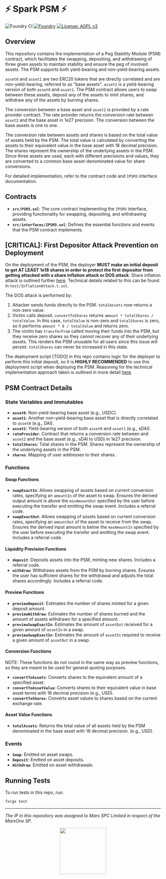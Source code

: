 # ⚡ Spark PSM ⚡

![Foundry CI](https://github.com/marsfoundation/spark-psm/actions/workflows/master.yml/badge.svg)
[![Foundry][foundry-badge]][foundry]
[![License: AGPL v3](https://img.shields.io/badge/License-AGPL%20v3-blue.svg)](https://github.com/marsfoundation/spark-psm/blob/master/LICENSE)

[foundry]: https://getfoundry.sh/
[foundry-badge]: https://img.shields.io/badge/Built%20with-Foundry-FFDB1C.svg

## Overview

This repository contains the implementation of a Peg Stability Module (PSM) contract, which facilitates the swapping, depositing, and withdrawing of three given assets to maintain stability and ensure the peg of involved assets. The PSM supports both yield-bearing and non-yield-bearing assets.

`asset0` and `asset1` are two ERC20 tokens that are directly correlated and are non-yield-bearing, referred to as "base assets". `asset2` is a yield-bearing version of both `asset0` and `asset1`. The PSM contract allows users to swap between these assets, deposit any of the assets to mint shares, and withdraw any of the assets by burning shares.

The conversion between a base asset and `asset2` is provided by a rate provider contract. The rate provider returns the conversion rate between `asset2` and the base asset in 1e27 precision. The conversion between the base assets is one to one.

The conversion rate between assets and shares is based on the total value of assets held by the PSM. The total value is calculated by converting the assets to their equivalent value in the base asset with 18 decimal precision. The shares represent the ownership of the underlying assets in the PSM. Since three assets are used, each with different precisions and values, they are converted to a common base asset-denominated value for share conversions.

For detailed implementation, refer to the contract code and `IPSM3` interface documentation.

## Contracts

- **`src/PSM3.sol`**: The core contract implementing the `IPSM3` interface, providing functionality for swapping, depositing, and withdrawing assets.
- **`src/interfaces/IPSM3.sol`**: Defines the essential functions and events that the PSM contract implements.

## [CRITICAL]: First Depositor Attack Prevention on Deployment

On the deployment of the PSM, the deployer **MUST make an initial deposit to get AT LEAST 1e18 shares in order to protect the first depositor from getting attacked with a share inflation attack or DOS attack**. Share inflation attack is outlined further [here](https://github.com/marsfoundation/spark-automations/assets/44272939/9472a6d2-0361-48b0-b534-96a0614330d3). Technical details related to this can be found in `test/InflationAttack.t.sol`.

The DOS attack is performed by:
1. Attacker sends funds directly to the PSM. `totalAssets` now returns a non-zero value.
2. Victim calls deposit. `convertToShares` returns `amount * totalShares / totalValue`. In this case, `totalValue` is non-zero and `totalShares` is zero, so it performs `amount * 0 / totalValue` and returns zero.
3. The victim has `transferFrom` called moving their funds into the PSM, but they receive zero shares so they cannot recover any of their underlying assets. This renders the PSM unusable for all users since this issue will persist. `totalShares` can never be increased in this state.

The deployment script [TODO] in this repo contains logic for the deployer to perform this initial deposit, so it is **HIGHLY RECOMMENDED** to use this deployment script when deploying the PSM. Reasoning for the technical implementation approach taken is outlined in more detail [here](https://github.com/marsfoundation/spark-psm/pull/2).

## PSM Contract Details

### State Variables and Immutables

- **`asset0`**: Non-yield-bearing base asset (e.g., USDC).
- **`asset1`**: Another non-yield-bearing base asset that is directly correlated to `asset0` (e.g., DAI).
- **`asset2`**: Yield-bearing version of both `asset0` and `asset1` (e.g., sDAI).
- **`rateProvider`**: Contract that returns a conversion rate between and `asset2` and the base asset (e.g., sDAI to USD) in 1e27 precision.
- **`totalShares`**: Total shares in the PSM. Shares represent the ownership of the underlying assets in the PSM.
- **`shares`**: Mapping of user addresses to their shares.

### Functions

#### Swap Functions

- **`swapExactIn`**: Allows swapping of assets based on current conversion rates, specifying an `amountIn` of the asset to swap. Ensures the derived output amount is above the `minAmountOut` specified by the user before executing the transfer and emitting the swap event. Includes a referral code.
- **`swapExactOut`**: Allows swapping of assets based on current conversion rates, specifying an `amountOut` of the asset to receive from the swap. Ensures the derived input amount is below the `maxAmountIn` specified by the user before executing the transfer and emitting the swap event. Includes a referral code.

#### Liquidity Provision Functions

- **`deposit`**: Deposits assets into the PSM, minting new shares. Includes a referral code.
- **`withdraw`**: Withdraws assets from the PSM by burning shares. Ensures the user has sufficient shares for the withdrawal and adjusts the total shares accordingly. Includes a referral code.

#### Preview Functions

- **`previewDeposit`**: Estimates the number of shares minted for a given deposit amount.
- **`previewWithdraw`**: Estimates the number of shares burned and the amount of assets withdrawn for a specified amount.
- **`previewSwapExactIn`**: Estimates the amount of `assetOut` received for a given amount of `assetIn` in a swap.
- **`previewSwapExactIn`**: Estimates the amount of `assetIn` required to receive a given amount of `assetOut` in a swap.

#### Conversion Functions

NOTE: These functions do not round in the same way as preview functions, so they are meant to be used for general quoting purposes.

- **`convertToAssets`**: Converts shares to the equivalent amount of a specified asset.
- **`convertToAssetValue`**: Converts shares to their equivalent value in base asset terms with 18 decimal precision (e.g., USD).
- **`convertToShares`**: Converts asset values to shares based on the current exchange rate.

#### Asset Value Functions

- **`totalAssets`**: Returns the total value of all assets held by the PSM denominated in the base asset with 18 decimal precision. (e.g., USD).

### Events

- **`Swap`**: Emitted on asset swaps.
- **`Deposit`**: Emitted on asset deposits.
- **`Withdraw`**: Emitted on asset withdrawals.

## Running Tests

To run tests in this repo, run:

```bash
forge test
```

***
*The IP in this repository was assigned to Mars SPC Limited in respect of the MarsOne SP.*

<p align="center">
  <img src="https://1827921443-files.gitbook.io/~/files/v0/b/gitbook-x-prod.appspot.com/o/spaces%2FjvdfbhgN5UCpMtP1l8r5%2Fuploads%2Fgit-blob-c029bb6c918f8c042400dbcef7102c4e5c1caf38%2Flogomark%20colour.svg?alt=media" height="150" />
</p>
